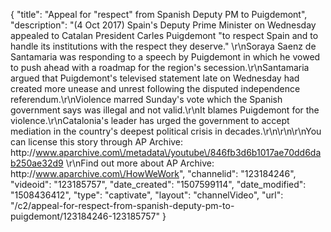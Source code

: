 {
    "title": "Appeal for \"respect\" from Spanish Deputy PM to Puigdemont",
    "description": "(4 Oct 2017) Spain's Deputy Prime Minister on Wednesday appealed to Catalan President Carles Puigdemont \"to respect Spain and to handle its institutions with the respect they deserve.\" \r\nSoraya Saenz de Santamaria was responding to a speech by Puigdemont in which he vowed to push ahead with a roadmap for the region's secession.\r\nSantamaria argued that Puigdemont's televised statement late on Wednesday had created more unease and unrest following the disputed independence referendum.\r\nViolence marred Sunday's vote which the Spanish government says was illegal and not valid.\r\nIt blames Puigdemont for the violence.\r\nCatalonia's leader has urged the government to accept mediation in the country's deepest political crisis in decades.\r\n\r\n\r\nYou can license this story through AP Archive: http:\/\/www.aparchive.com\/metadata\/youtube\/846fb3d6b1017ae70dd6dab250ae32d9 \r\nFind out more about AP Archive: http:\/\/www.aparchive.com\/HowWeWork",
    "channelid": "123184246",
    "videoid": "123185757",
    "date_created": "1507599114",
    "date_modified": "1508436412",
    "type": "captivate",
    "layout": "channelVideo",
    "url": "\/c2\/appeal-for-respect-from-spanish-deputy-pm-to-puigdemont\/123184246-123185757"
}